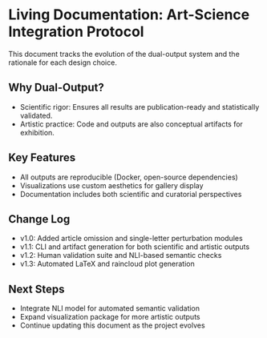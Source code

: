 # Living Documentation: Art-Science Integration Protocol

This document tracks the evolution of the dual-output system and the rationale for each design choice.

## Why Dual-Output?
- Scientific rigor: Ensures all results are publication-ready and statistically validated.
- Artistic practice: Code and outputs are also conceptual artifacts for exhibition.

## Key Features
- All outputs are reproducible (Docker, open-source dependencies)
- Visualizations use custom aesthetics for gallery display
- Documentation includes both scientific and curatorial perspectives

## Change Log
- v1.0: Added article omission and single-letter perturbation modules
- v1.1: CLI and artifact generation for both scientific and artistic outputs
- v1.2: Human validation suite and NLI-based semantic checks
- v1.3: Automated LaTeX and raincloud plot generation

## Next Steps
- Integrate NLI model for automated semantic validation
- Expand visualization package for more artistic outputs
- Continue updating this document as the project evolves
